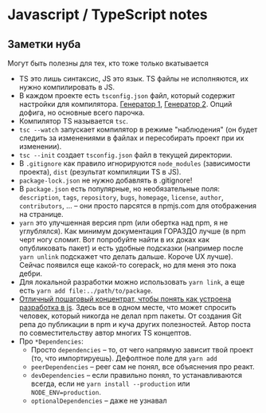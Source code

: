 # Javascript / TypeScript notes

## Заметки нуба

Могут быть полезны для тех, кто тоже только вкатывается

- TS это лишь синтаксис, JS это язык. TS файлы не исполняются, их нужно компилировать в JS.
- В каждом проекте есть `tsconfig.json` файл, который содержит настройки для компилятора. [Генератор 1](https://tsconfig.guide), [Генератор 2](https://generator.tsconfigdemystified.com). Опций дофига, но основные всего парочка.
- Компилятор TS называется `tsc`.
- `tsc --watch` запускает компилятор в режиме "наблюдения" (он будет следить за изменениями в файлах и пересобирать проект при их изменении).
- `tsc --init` создает `tsconfig.json` файл в текущей директории.
- В `.gitignore` как правило игнорируются `node_modules` (зависимости проекта), `dist` (результат компиляции TS в JS).
- `package-lock.json` не нужно добавлять в .gitignore!
- В `package.json` есть популярные, но необязательные поля: `description`, `tags`, `repository`, `bugs`, `homepage`, `license`, `author`, `contributors`, ... – они просто парсятся в npmjs.com для отображения на странице.
- `yarn` это улучшенная версия npm (или обертка над npm, я не углублялся). Как минимум документация ГОРАЗДО лучше (в npm черт ногу сломит. Вот попробуйте найти в их доках как опубликовать пакет) и есть удобные подсказки (например после `yarn unlink` подскажет что делать дальше. Короче UX лучше). Сейчас появился еще какой-то corepack, но для меня это пока дебри.
- Для локальной разработки можно использовать `yarn link`, а еще есть `yarn add file:../path/to/package`.
- [Отличный пошаговый концентрат, чтобы понять как устроена разработка в js](https://www.totaltypescript.com/how-to-create-an-npm-package). Здесь все в одном месте, что может спросить человек, который никогда не делал npm пакеты. От создания Git репа до публикации в npm и куча других полезностей. Автор поста по совместительству автор многих TS концептов.
- Про `*Dependencies`:
  - Просто `dependencies` – то, от чего напрямую зависит твой проект (то, что импортируешь). Дефолтное поле для `yarn add`
  - `peerDependencies` – peer сам не понял, все объяснения про реакт.
  - `devDependencies` – если правильно понял, то устанавливаются всегда, если не `yarn install --production` или `NODE_ENV=production`.
  - `optionalDependencies` – даже не узнавал



